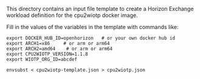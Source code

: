 This directory contains an input file template to create a Horizon Exchange workload definition for the cpu2wiotp docker image.

Fill in the values of the variables in the template with commands like:

```
export DOCKER_HUB_ID=openhorizon   # or your own docker hub id
export ARCH1=x86     # or arm or arm64
export ARCH2=amd64    # or arm or arm64
export CPU2WIOTP_VERSION=1.1.8
export WIOTP_ORG_ID=abcdef

envsubst < cpu2wiotp-template.json > cpu2wiotp.json
```
